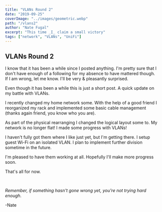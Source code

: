 ```yaml
---
title: "VLANs Round 2"
date: "2019-09-25"
coverImage: "../images/geometric.webp"
path: "/vlans2"
author: "Nate Fugal"
excerpt: "This time _I_ claim a small victory"
tags: ["network", "VLANs", "UniFi"]
---
```


## VLANs Round 2

I know that it has been a while since I posted anything. I'm pretty sure that I don't have enough of a following for my absence to have mattered though. If I am wrong, let me know. I'll be very & pleasantly surprised.

Even though it has been a while this is just a short post. A quick update on my battle with VLANs.

I recently changed my home network some. With the help of a good friend I reorganized my rack and implemented some basic cable management (thanks again friend, you know who you are).

As part of the physical rearranging I changed the logical layout some to. My network is no longer flat! I made some progress with VLANs!

I haven't fully got them where I like just yet, but I'm getting there. I setup guest Wi-Fi on an isolated VLAN. I plan to implement further division sometime in the future.

I'm pleased to have them working at all. Hopefully I'll make more progress soon.

That's all for now.


<br />

_Remember, if something hasn't gone wrong yet, you're not trying hard enough._

-Nate
